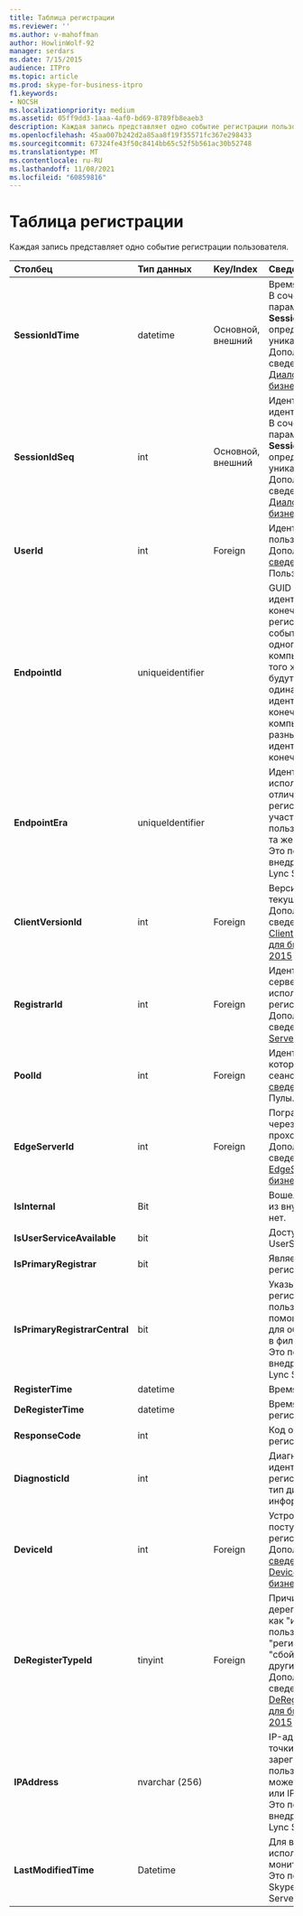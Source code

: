 ```yaml
---
title: Таблица регистрации
ms.reviewer: ''
ms.author: v-mahoffman
author: HowlinWolf-92
manager: serdars
ms.date: 7/15/2015
audience: ITPro
ms.topic: article
ms.prod: skype-for-business-itpro
f1.keywords:
- NOCSH
ms.localizationpriority: medium
ms.assetid: 05ff9dd3-1aaa-4af0-bd69-8789fb8eaeb3
description: Каждая запись представляет одно событие регистрации пользователя.
ms.openlocfilehash: 45aa007b242d2a85aa8f19f35571fc367e298433
ms.sourcegitcommit: 67324fe43f50c8414bb65c52f5b561ac30b52748
ms.translationtype: MT
ms.contentlocale: ru-RU
ms.lasthandoff: 11/08/2021
ms.locfileid: "60859816"
---
```

# <a name="registration-table"></a>Таблица регистрации
 
Каждая запись представляет одно событие регистрации пользователя.
  
|**Столбец**|**Тип данных**|**Key/Index**|**Сведения**|
|:-----|:-----|:-----|:-----|
|**SessionIdTime** <br/> |datetime  <br/> |Основной, внешний  <br/> |Время запроса сеанса. В сочетании с параметром **SessionIdSeq** определяет сеанс уникальным образом. Дополнительные сведения см. в таблице [Диалоги Skype для бизнеса Server 2015](dialogs.md) г. <br/> |
|**SessionIdSeq** <br/> |int  <br/> |Основной, внешний  <br/> |Идентификатор для идентификации сеанса. В сочетании с параметром **SessionIdTime** определяет сеанс уникальным образом. Дополнительные сведения см. в таблице [Диалоги Skype для бизнеса Server 2015](dialogs.md) г. <br/> |
|**UserId** <br/> |int  <br/> |Foreign  <br/> |Идентификатор пользователя. Дополнительные [сведения см.](users.md) в таблице Пользователи. <br/> |
|**EndpointId** <br/> |uniqueidentifier  <br/> ||GUID для идентификации конечной точки регистрации. Обычно события регистрации с одного и того же компьютера и одного и того же пользователя будут иметь одинаковый идентификатор конечной точки. Разные компьютеры имеют разные идентификаторы конечной точки.  <br/> |
|**EndpointEra** <br/> |uniqueIdentifier  <br/> ||Идентификатор, используемый, чтобы отличать друг от друга регистрации, в которых участвует один и тот же пользователь и одна и та же конечная точка.  <br/> Это поле было внедрено в Microsoft Lync Server 2013.  <br/> |
|**ClientVersionId** <br/> |int  <br/> |Foreign  <br/> |Версия клиента текущего пользователя. Дополнительные сведения см. в таблице [ClientVersions Skype для бизнеса Server 2015](clientversions.md) г. <br/> |
|**RegistrarId** <br/> |int  <br/> |Foreign  <br/> |Идентификатор сервера регистратора, использовавшегося для регистрации. Дополнительные сведения см. в таблице [Servers.](servers.md) <br/> |
|**PoolId** <br/> |int  <br/> |Foreign  <br/> |Идентификатор пула, в котором был записан сеанс. Дополнительные [сведения см. в](pools.md) таблице Пулы. <br/> |
|**EdgeServerId** <br/> |int  <br/> |Foreign  <br/> |Пограничный сервер, через который проходила регистрация. Дополнительные сведения см. в таблице [EdgeServers Skype для бизнеса Server 2015](edgeservers.md) г. <br/> |
|**IsInternal** <br/> |Bit  <br/> ||Вошел ли пользователь из внутренней сети или нет.  <br/> |
|**IsUserServiceAvailable** <br/> |bit  <br/> ||Доступна ли служба UserService.  <br/> |
|**IsPrimaryRegistrar** <br/> |bit  <br/> ||Является ли регистратор основным.  <br/> |
|**IsPrimaryRegistrarCentral** <br/> |bit  <br/> ||Указывает, регистрировался ли пользователь с помощью устройства для обеспечения связи в филиалах.  <br/> Это поле было внедрено в Microsoft Lync Server 2013.  <br/> |
|**RegisterTime** <br/> |datetime  <br/> ||Время регистрации.  <br/> |
|**DeRegisterTime** <br/> |datetime  <br/> ||Время отмены регистрации.  <br/> |
|**ResponseCode** <br/> |int  <br/> ||Код ответа запроса регистрации.  <br/> |
|**DiagnosticId** <br/> |int  <br/> ||Диагностический идентификатор запроса регистрации. Указывает тип диагностической информации.  <br/> |
|**DeviceId** <br/> |int  <br/> |Foreign  <br/> |Устройство, с которого поступил запрос регистрации. Дополнительные [сведения см. в таблице Devices Skype для бизнеса Server 2015](devices.md) г. <br/> |
|**DeRegisterTypeId** <br/> |tinyint  <br/> |Foreign  <br/> |Причина дерегистрации, такая как "инициированный пользователем", "регистрация истекла", "сбой клиента" и другие. Дополнительные сведения см. в таблице [DeRegisterType Skype для бизнеса Server 2015](deregistertype.md) г. <br/> |
|**IPAddress** <br/> |nvarchar (256)  <br/> ||IP-адрес конечной точки зарегистрировавшегося пользователя. Это может быть IPv4-адрес или IPv6-адрес.  <br/> Это поле было внедрено в Microsoft Lync Server 2013.  <br/> |
|**LastModifiedTime** <br/> |Datetime  <br/> ||Для внутреннего использования службой мониторинга.  <br/> Это поле было введено Skype для бизнеса Server 2015 г.  <br/> |
   

